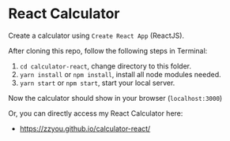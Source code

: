 # React Calculator
Create a calculator using `Create React App` (ReactJS).

After cloning this repo, follow the following steps in Terminal:
1. `cd calculator-react`, change directory to this folder.
2. `yarn install` or `npm install`, install all node modules needed.
3. `yarn start` or `npm start`, start your local server.

Now the calculator should show in your browser (`localhost:3000`)

Or, you can directly access my React Calculator here:
- <a href='https://zzyou.github.io/calculator-react/'>https://zzyou.github.io/calculator-react/</a>
